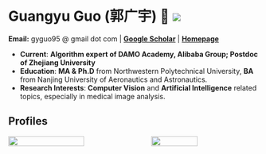 # Guangyu Guo (郭广宇) 👋 ![](https://komarev.com/ghpvc/?username=gyguo&color=blue&style=flat-square)

**Email:** gyguo95 @ gmail dot com
|
[![]()](https://scholar.google.com/citations?user=F-mtieAAAAAJ&hl=zh-CN)[**Google Scholar**](https://scholar.google.com/citations?user=F-mtieAAAAAJ&hl=zh-CN)
|
[![]()]()[**Homepage**](https://gyguo.github.io/)


- **Current**: **Algorithm expert of DAMO Academy, Alibaba Group; Postdoc of Zhejiang University**
- **Education**: **MA & Ph.D** from Northwestern Polytechnical University, **BA** from Nanjing University of Aeronautics and Astronautics.
- **Research Interests**: **Computer Vision** and **Artificial Intelligence** related topics, especially in medical image analysis.

## Profiles
<div style="display: flex; gap: 10px;">
  <img src="https://github-readme-stats.vercel.app/api?username=gyguo&rank_icon=github" width="55%" />
  <img src="https://github-readme-stats.vercel.app/api/top-langs/?username=gyguo&layout=compact" width="43%" />
</div>

